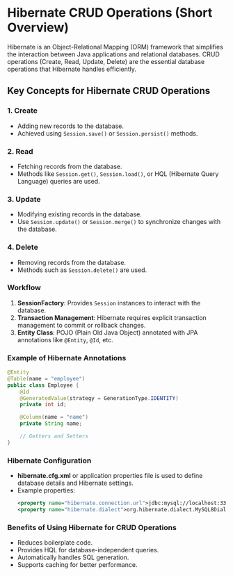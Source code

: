 # Hibernate CRUD Operations (Short Overview)

Hibernate is an Object-Relational Mapping (ORM) framework that simplifies the interaction between Java applications and relational databases. CRUD operations (Create, Read, Update, Delete) are the essential database operations that Hibernate handles efficiently.

## Key Concepts for Hibernate CRUD Operations

### 1. **Create**
   - Adding new records to the database.
   - Achieved using `Session.save()` or `Session.persist()` methods.

### 2. **Read**
   - Fetching records from the database.
   - Methods like `Session.get()`, `Session.load()`, or HQL (Hibernate Query Language) queries are used.

### 3. **Update**
   - Modifying existing records in the database.
   - Use `Session.update()` or `Session.merge()` to synchronize changes with the database.

### 4. **Delete**
   - Removing records from the database.
   - Methods such as `Session.delete()` are used.

### Workflow
1. **SessionFactory**: Provides `Session` instances to interact with the database.
2. **Transaction Management**: Hibernate requires explicit transaction management to commit or rollback changes.
3. **Entity Class**: POJO (Plain Old Java Object) annotated with JPA annotations like `@Entity`, `@Id`, etc.

### Example of Hibernate Annotations
```java
@Entity
@Table(name = "employee")
public class Employee {
    @Id
    @GeneratedValue(strategy = GenerationType.IDENTITY)
    private int id;

    @Column(name = "name")
    private String name;

    // Getters and Setters
}
```

### Hibernate Configuration
- **hibernate.cfg.xml** or application properties file is used to define database details and Hibernate settings.
- Example properties:
  ```xml
  <property name="hibernate.connection.url">jdbc:mysql://localhost:3306/your_database</property>
  <property name="hibernate.dialect">org.hibernate.dialect.MySQL8Dialect</property>
  ```

### Benefits of Using Hibernate for CRUD Operations
- Reduces boilerplate code.
- Provides HQL for database-independent queries.
- Automatically handles SQL generation.
- Supports caching for better performance.

